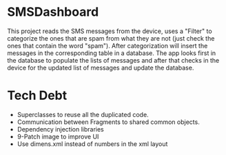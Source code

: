# SMSDashboard
This project reads the SMS messages from the device, uses a "Filter" to categorize the ones that are spam from what they are not (just check the ones that contain the word "spam"). After categorization will insert the messages in the corresponding table in a database. The app looks first in the database to populate the lists of messages and after that checks in the device for the updated list of messages and update the database.

# Tech Debt
- Superclasses to reuse all the duplicated code.
- Communication between Fragments to shared common objects.
- Dependency injection libraries
- 9-Patch image to improve UI
- Use dimens.xml instead of numbers in the xml layout

